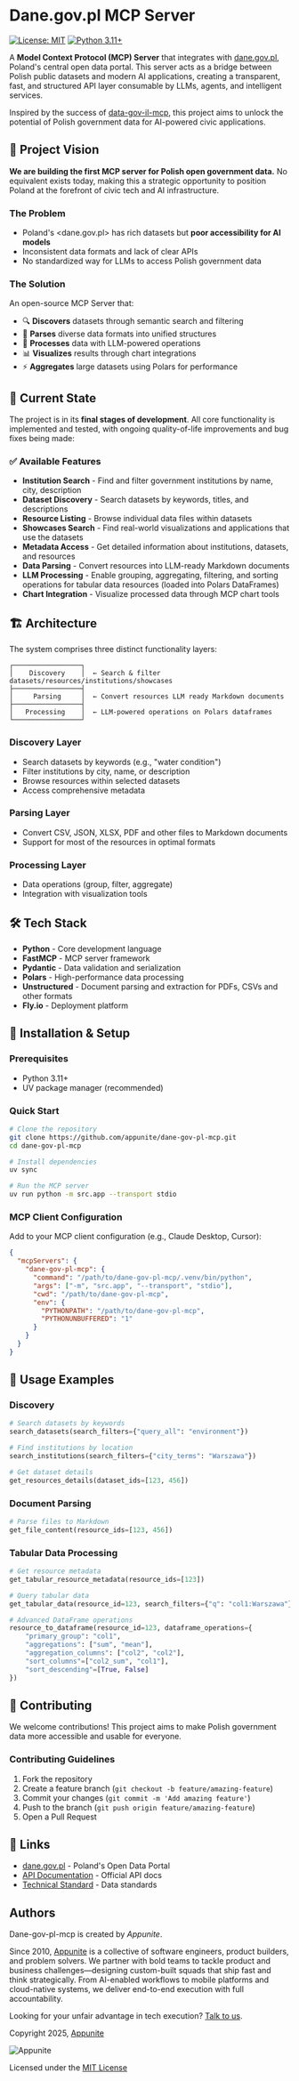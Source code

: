 # Dane.gov.pl MCP Server

[![License: MIT](https://img.shields.io/badge/License-MIT-yellow.svg)](https://opensource.org/licenses/MIT)
[![Python 3.11+](https://img.shields.io/badge/python-3.11+-blue.svg)](https://www.python.org/downloads/)

A **Model Context Protocol (MCP) Server** that integrates with [dane.gov.pl](https://dane.gov.pl), Poland's central open data portal. This server acts as a bridge between Polish public datasets and modern AI applications, creating a transparent, fast, and structured API layer consumable by LLMs, agents, and intelligent services.

Inspired by the success of [data-gov-il-mcp](https://github.com/DavidOsherProceed/data-gov-il-mcp), this project aims to unlock the potential of Polish government data for AI-powered civic applications.

## 🎯 Project Vision

**We are building the first MCP server for Polish open government data.** No equivalent exists today, making this a strategic opportunity to position Poland at the forefront of civic tech and AI infrastructure.

### The Problem
- Poland's <dane.gov.pl> has rich datasets but **poor accessibility for AI models**
- Inconsistent data formats and lack of clear APIs
- No standardized way for LLMs to access Polish government data

### The Solution
An open-source MCP Server that:
- 🔍 **Discovers** datasets through semantic search and filtering
- 🔄 **Parses** diverse data formats into unified structures  
- 🧠 **Processes** data with LLM-powered operations
- 📊 **Visualizes** results through chart integrations
- ⚡ **Aggregates** large datasets using Polars for performance

## 🚀 Current State

The project is in its **final stages of development**. All core functionality is implemented and tested, with ongoing quality-of-life improvements and bug fixes being made:

### ✅ Available Features
- **Institution Search** - Find and filter government institutions by name, city, description
- **Dataset Discovery** - Search datasets by keywords, titles, and descriptions  
- **Resource Listing** - Browse individual data files within datasets
- **Showcases Search** - Find real-world visualizations and applications that use the datasets
- **Metadata Access** - Get detailed information about institutions, datasets, and resources
- **Data Parsing** - Convert resources into LLM-ready Markdown documents
- **LLM Processing** - Enable grouping, aggregating, filtering, and sorting operations for tabular data resources (loaded into Polars DataFrames)
- **Chart Integration** - Visualize processed data through MCP chart tools

## 🏗️ Architecture

The system comprises three distinct functionality layers:

```
┌─────────────────┐
│    Discovery    │  ← Search & filter datasets/resources/institutions/showcases
├─────────────────┤
│     Parsing     │  ← Convert resources LLM ready Markdown documents 
├─────────────────┤
│   Processing    │  ← LLM-powered operations on Polars dataframes
└─────────────────┘
```

### Discovery Layer
- Search datasets by keywords (e.g., "water condition")
- Filter institutions by city, name, or description
- Browse resources within selected datasets
- Access comprehensive metadata

### Parsing Layer
- Convert CSV, JSON, XLSX, PDF and other files to Markdown documents
- Support for most of the resources in optimal formats

### Processing Layer
- Data operations (group, filter, aggregate)
- Integration with visualization tools

## 🛠️ Tech Stack

- **Python** - Core development language
- **FastMCP** - MCP server framework
- **Pydantic** - Data validation and serialization
- **Polars** - High-performance data processing
- **Unstructured** - Document parsing and extraction for PDFs, CSVs and other formats
- **Fly.io** - Deployment platform

## 🚀 Installation & Setup

### Prerequisites
- Python 3.11+
- UV package manager (recommended)

### Quick Start

```bash
# Clone the repository
git clone https://github.com/appunite/dane-gov-pl-mcp.git
cd dane-gov-pl-mcp

# Install dependencies
uv sync

# Run the MCP server
uv run python -m src.app --transport stdio
```

### MCP Client Configuration

Add to your MCP client configuration (e.g., Claude Desktop, Cursor):

```json
{
  "mcpServers": {
    "dane-gov-pl-mcp": {
      "command": "/path/to/dane-gov-pl-mcp/.venv/bin/python",
      "args": ["-m", "src.app", "--transport", "stdio"],
      "cwd": "/path/to/dane-gov-pl-mcp",
      "env": {
        "PYTHONPATH": "/path/to/dane-gov-pl-mcp",
        "PYTHONUNBUFFERED": "1"
      }
    }
  }
}
```

## 📖 Usage Examples

### Discovery
```python
# Search datasets by keywords
search_datasets(search_filters={"query_all": "environment"})

# Find institutions by location
search_institutions(search_filters={"city_terms": "Warszawa"})

# Get dataset details
get_resources_details(dataset_ids=[123, 456])
```

### Document Parsing
```python
# Parse files to Markdown
get_file_content(resource_ids=[123, 456])
```

### Tabular Data Processing
```python
# Get resource metadata
get_tabular_resource_metadata(resource_ids=[123])

# Query tabular data
get_tabular_data(resource_id=123, search_filters={"q": "col1:Warszawa"})

# Advanced DataFrame operations
resource_to_dataframe(resource_id=123, dataframe_operations={
    "primary_group": "col1",
    "aggregations": ["sum", "mean"],
    "aggregation_columns": ["col2", "col2"],
    "sort_columns"=["col2_sum", "col1"], 
    "sort_descending"=[True, False]
})
```

## 🤝 Contributing

We welcome contributions! This project aims to make Polish government data more accessible and usable for everyone.

### Contributing Guidelines
1. Fork the repository
2. Create a feature branch (`git checkout -b feature/amazing-feature`)
3. Commit your changes (`git commit -m 'Add amazing feature'`)
4. Push to the branch (`git push origin feature/amazing-feature`)
5. Open a Pull Request

## 🔗 Links
- [dane.gov.pl](https://dane.gov.pl) - Poland's Open Data Portal
- [API Documentation](https://api.dane.gov.pl/doc) - Official API docs
- [Technical Standard](https://dane.gov.pl/media/ckeditor/2020/06/16/standard-techniczny.pdf) - Data standards

## Authors

Dane-gov-pl-mcp is created by _Appunite_.

Since 2010, [Appunite](https://appunite.com/) is a collective of software engineers, product builders, and problem solvers. We partner with bold teams to tackle product and business challenges—designing custom-built squads that ship fast and think strategically. From AI-enabled workflows to mobile platforms and cloud-native systems, we deliver end-to-end execution with full accountability.

Looking for your unfair advantage in tech execution? [Talk to us](https://www.appunite.com/get-in-touch).

Copyright 2025, [Appunite](https://appunite.com/)

![Appunite](https://appunite-logo.s3.eu-central-1.amazonaws.com/Appunite-Logo-Long-Black-200.png?X-Amz-Algorithm=AWS4-HMAC-SHA256&X-Amz-Content-Sha256=UNSIGNED-PAYLOAD&X-Amz-Credential=ASIAYXIIMCOVBPWI5LPJ%2F20250725%2Feu-central-1%2Fs3%2Faws4_request&X-Amz-Date=20250725T112818Z&X-Amz-Expires=300&X-Amz-Security-Token=IQoJb3JpZ2luX2VjEBwaDGV1LWNlbnRyYWwtMSJGMEQCIHfIdYSUQEu%2FlT1lF%2FA7Fex2lKRykD7mJywiqlTFi%2FcUAiA9FuvTBLT%2FM8I5aaS%2F%2F2rpoHLegtwinRtCRVkdvV52wCraAghFEAAaDDU5OTcwMjM3NzM4NiIMTWQuYjXDhP%2BN0dTbKrcCAar%2FXqFN1E0Enf6%2FJ0svIQrwSaYFfdorLg1G2O1F%2BgihAjoIlenp%2FQsv%2FEkaPve4TVm2Hs2tPChPSx5Zd0Ukivg6%2FIrglZxgss4BbaOqzhXHKEDc9QOf%2BdBDAJm7T0syQrQRtfVArJbs9gzSOhjo3EM06ALAlicZRtYThKxct7vAnLqrP%2Bg98xwvNAKwNtweiu34yD%2Ba8S9HiY%2FslkWgYIvmYB91gWQko6wVSS5toiQlHjp%2FOfA9MztepfxYrSkBkRDO3wX6rf5RhUbvIpCxEkR%2BnVgXwPISVObyqBCdujb7iY8MoGdym7JqW%2BBIbhKr8tkbaxfbE0BpZXYvImlV7ENcWY2Jao8zILrdX3eXCx6VPRGv9RGh%2Bm7DZ36s7PCmAcCRnwxTVYBXYkTZ5q%2B5mFvg7emsGGgw3s6NxAY6rgJRJ3lIN%2BaxfzUEiQEhnYHxdAKH9PE2UN9fqZJYCg6%2BzlkymXeGW2povLck%2B%2FfbPldDNym60%2FnhGu028KLD0RMB6U52jRrcvhQXrmqvwpY4K0rG2O6OToowy6Ykgxk6aIocryj2QStaLIS92lydr1a3G0P7BFUZoXXI9%2BgfaDYRhQuAS7o74CxqEqXfvsNMcvZAqKck0MLqjw9qTZCoF%2Bj8TmOIl%2F1j7gWq5SNZ9dQ4cRrrmRKDvbUTtWFDyr6m6JPOL6z134oAZRzc4rw6IXtsEqlPvKI62gkjQjHbNN817nHjdwcgfCIRtCU6OqWFov5KPFg4JswdkzECUIlyZwXY0Va7V7zRjoUUvysQY3zbWn305nZNN%2BxJtN8rk3Gb4GblXAZgHwjkk7jZWskOSg%3D%3D&X-Amz-Signature=8dfc7eefb30311ae9afd52f4a4c1b44817e090fe7a4f90ceec273deef4bb2435&X-Amz-SignedHeaders=host&response-content-disposition=inline)

Licensed under the [MIT License](LICENSE)
